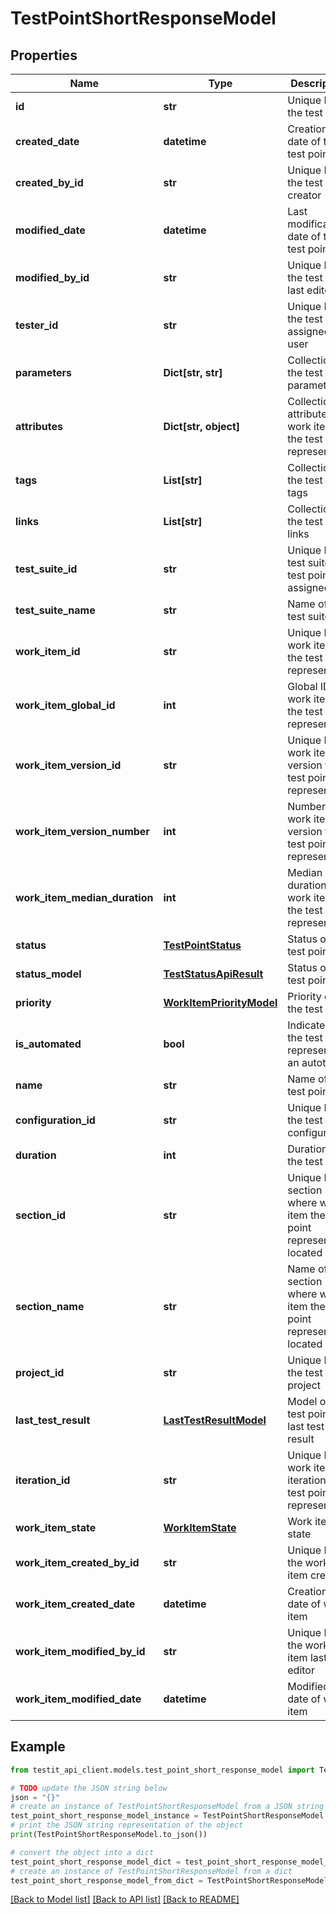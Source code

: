 # TestPointShortResponseModel


## Properties

Name | Type | Description | Notes
------------ | ------------- | ------------- | -------------
**id** | **str** | Unique ID of the test point | 
**created_date** | **datetime** | Creation date of the test point | 
**created_by_id** | **str** | Unique ID of the test point creator | 
**modified_date** | **datetime** | Last modification date of the test point | [optional] 
**modified_by_id** | **str** | Unique ID of the test point last editor | [optional] 
**tester_id** | **str** | Unique ID of the test point assigned user | [optional] 
**parameters** | **Dict[str, str]** | Collection of the test point parameters | [optional] 
**attributes** | **Dict[str, object]** | Collection of attributes of work item the test point represents | 
**tags** | **List[str]** | Collection of the test point tags | 
**links** | **List[str]** | Collection of the test point links | 
**test_suite_id** | **str** | Unique ID of test suite the test point assigned to | 
**test_suite_name** | **str** | Name of the test suite | 
**work_item_id** | **str** | Unique ID of work item the test point represents | 
**work_item_global_id** | **int** | Global ID of work item the test point represents | 
**work_item_version_id** | **str** | Unique ID of work item version the test point represents | 
**work_item_version_number** | **int** | Number of work item version the test point represents | 
**work_item_median_duration** | **int** | Median duration of work item the test point represents | [optional] 
**status** | [**TestPointStatus**](TestPointStatus.md) | Status of the test point | 
**status_model** | [**TestStatusApiResult**](TestStatusApiResult.md) | Status of the test point | 
**priority** | [**WorkItemPriorityModel**](WorkItemPriorityModel.md) | Priority of the test point | 
**is_automated** | **bool** | Indicates if the test point represents an autotest | 
**name** | **str** | Name of the test point | 
**configuration_id** | **str** | Unique ID of the test point configuration | 
**duration** | **int** | Duration of the test point | 
**section_id** | **str** | Unique ID of section where work item the test point represents is located | 
**section_name** | **str** | Name of section where work item the test point represents is located | [optional] 
**project_id** | **str** | Unique ID of the test point project | 
**last_test_result** | [**LastTestResultModel**](LastTestResultModel.md) | Model of the test point last test result | [optional] 
**iteration_id** | **str** | Unique ID of work item iteration the test point represents | 
**work_item_state** | [**WorkItemState**](WorkItemState.md) | Work item state | 
**work_item_created_by_id** | **str** | Unique ID of the work item creator | 
**work_item_created_date** | **datetime** | Creation date of work item | 
**work_item_modified_by_id** | **str** | Unique ID of the work item last editor | [optional] 
**work_item_modified_date** | **datetime** | Modified date of work item | [optional] 

## Example

```python
from testit_api_client.models.test_point_short_response_model import TestPointShortResponseModel

# TODO update the JSON string below
json = "{}"
# create an instance of TestPointShortResponseModel from a JSON string
test_point_short_response_model_instance = TestPointShortResponseModel.from_json(json)
# print the JSON string representation of the object
print(TestPointShortResponseModel.to_json())

# convert the object into a dict
test_point_short_response_model_dict = test_point_short_response_model_instance.to_dict()
# create an instance of TestPointShortResponseModel from a dict
test_point_short_response_model_from_dict = TestPointShortResponseModel.from_dict(test_point_short_response_model_dict)
```
[[Back to Model list]](../README.md#documentation-for-models) [[Back to API list]](../README.md#documentation-for-api-endpoints) [[Back to README]](../README.md)


